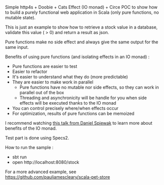 Simple http4s + Doobie + Cats Effect (IO monad) + Circe POC to show how to build a purely functional web application in Scala (only pure functions, no mutable state).

This is just an example to show how to retrieve a stock value in a database, validate this value ( > 0) and return a result as json.

Pure functions make no side effect and always give the same output for the same input.  
  
Benefits of using pure functions (and isolating effects in an IO monad)  :
 * Pure functions are easier to test
 * Easier to refactor
 * It's easier to understand what they do (more predictable)
 * They are easier to make work in parallel
    * Pure functions have no mutable nor side effects, so they can work in parallel out of the box
    * Threading and asynchronicity will be handle for you when side effects will be executed thanks to the IO monad
 * You can control precisely where/when effects occur
 * For optimization, results of pure functions can be memoized

I recommend watching [this talk from Daniel Spiewak](https://www.youtube.com/watch?v=g_jP47HFpWA) to learn more about benefits of the IO monad.

Test part is done using Specs2.

How to run the sample : 

 * sbt run
 * open http://localhost:8080/stock

For a more advanced example, see https://github.com/pauljamescleary/scala-pet-store
